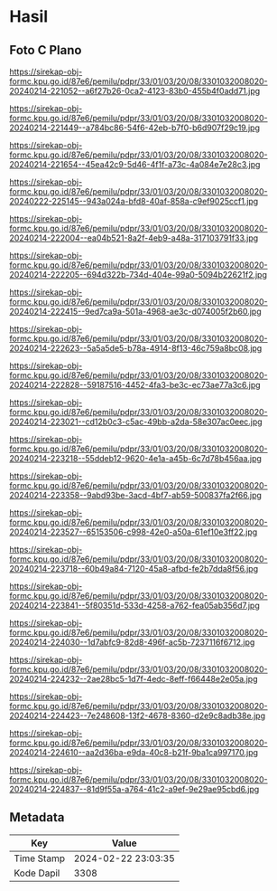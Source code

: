# Hasil

## Foto C Plano

https://sirekap-obj-formc.kpu.go.id/87e6/pemilu/pdpr/33/01/03/20/08/3301032008020-20240214-221052--a6f27b26-0ca2-4123-83b0-455b4f0add71.jpg

https://sirekap-obj-formc.kpu.go.id/87e6/pemilu/pdpr/33/01/03/20/08/3301032008020-20240214-221449--a784bc86-54f6-42eb-b7f0-b6d907f29c19.jpg

https://sirekap-obj-formc.kpu.go.id/87e6/pemilu/pdpr/33/01/03/20/08/3301032008020-20240214-221654--45ea42c9-5d46-4f1f-a73c-4a084e7e28c3.jpg

https://sirekap-obj-formc.kpu.go.id/87e6/pemilu/pdpr/33/01/03/20/08/3301032008020-20240222-225145--943a024a-bfd8-40af-858a-c9ef9025ccf1.jpg

https://sirekap-obj-formc.kpu.go.id/87e6/pemilu/pdpr/33/01/03/20/08/3301032008020-20240214-222004--ea04b521-8a2f-4eb9-a48a-317103791f33.jpg

https://sirekap-obj-formc.kpu.go.id/87e6/pemilu/pdpr/33/01/03/20/08/3301032008020-20240214-222205--694d322b-734d-404e-99a0-5094b22621f2.jpg

https://sirekap-obj-formc.kpu.go.id/87e6/pemilu/pdpr/33/01/03/20/08/3301032008020-20240214-222415--9ed7ca9a-501a-4968-ae3c-d074005f2b60.jpg

https://sirekap-obj-formc.kpu.go.id/87e6/pemilu/pdpr/33/01/03/20/08/3301032008020-20240214-222623--5a5a5de5-b78a-4914-8f13-46c759a8bc08.jpg

https://sirekap-obj-formc.kpu.go.id/87e6/pemilu/pdpr/33/01/03/20/08/3301032008020-20240214-222828--59187516-4452-4fa3-be3c-ec73ae77a3c6.jpg

https://sirekap-obj-formc.kpu.go.id/87e6/pemilu/pdpr/33/01/03/20/08/3301032008020-20240214-223021--cd12b0c3-c5ac-49bb-a2da-58e307ac0eec.jpg

https://sirekap-obj-formc.kpu.go.id/87e6/pemilu/pdpr/33/01/03/20/08/3301032008020-20240214-223218--55ddeb12-9620-4e1a-a45b-6c7d78b456aa.jpg

https://sirekap-obj-formc.kpu.go.id/87e6/pemilu/pdpr/33/01/03/20/08/3301032008020-20240214-223358--9abd93be-3acd-4bf7-ab59-500837fa2f66.jpg

https://sirekap-obj-formc.kpu.go.id/87e6/pemilu/pdpr/33/01/03/20/08/3301032008020-20240214-223527--65153506-c998-42e0-a50a-61ef10e3ff22.jpg

https://sirekap-obj-formc.kpu.go.id/87e6/pemilu/pdpr/33/01/03/20/08/3301032008020-20240214-223718--60b49a84-7120-45a8-afbd-fe2b7dda8f56.jpg

https://sirekap-obj-formc.kpu.go.id/87e6/pemilu/pdpr/33/01/03/20/08/3301032008020-20240214-223841--5f80351d-533d-4258-a762-fea05ab356d7.jpg

https://sirekap-obj-formc.kpu.go.id/87e6/pemilu/pdpr/33/01/03/20/08/3301032008020-20240214-224030--1d7abfc9-82d8-496f-ac5b-7237116f6712.jpg

https://sirekap-obj-formc.kpu.go.id/87e6/pemilu/pdpr/33/01/03/20/08/3301032008020-20240214-224232--2ae28bc5-1d7f-4edc-8eff-f66448e2e05a.jpg

https://sirekap-obj-formc.kpu.go.id/87e6/pemilu/pdpr/33/01/03/20/08/3301032008020-20240214-224423--7e248608-13f2-4678-8360-d2e9c8adb38e.jpg

https://sirekap-obj-formc.kpu.go.id/87e6/pemilu/pdpr/33/01/03/20/08/3301032008020-20240214-224610--aa2d36ba-e9da-40c8-b21f-9ba1ca997170.jpg

https://sirekap-obj-formc.kpu.go.id/87e6/pemilu/pdpr/33/01/03/20/08/3301032008020-20240214-224837--81d9f55a-a764-41c2-a9ef-9e29ae95cbd6.jpg


## Metadata

| Key        | Value               |
| ---------- | ------------------- |
| Time Stamp | 2024-02-22 23:03:35 |
| Kode Dapil | 3308                |



